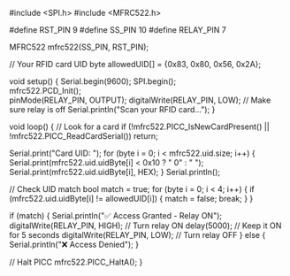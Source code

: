 #include <SPI.h>
#include <MFRC522.h>

#define RST_PIN 9
#define SS_PIN 10
#define RELAY_PIN 7

MFRC522 mfrc522(SS_PIN, RST_PIN);

// Your RFID card UID
byte allowedUID[] = {0x83, 0x80, 0x56, 0x2A};

void setup() {
  Serial.begin(9600);
  SPI.begin();              
  mfrc522.PCD_Init();       
  pinMode(RELAY_PIN, OUTPUT);
  digitalWrite(RELAY_PIN, LOW); // Make sure relay is off
  Serial.println("Scan your RFID card...");
}

void loop() {
  // Look for a card
  if (!mfrc522.PICC_IsNewCardPresent() || !mfrc522.PICC_ReadCardSerial())
    return;

  Serial.print("Card UID: ");
  for (byte i = 0; i < mfrc522.uid.size; i++) {
    Serial.print(mfrc522.uid.uidByte[i] < 0x10 ? " 0" : " ");
    Serial.print(mfrc522.uid.uidByte[i], HEX);
  }
  Serial.println();

  // Check UID match
  bool match = true;
  for (byte i = 0; i < 4; i++) {
    if (mfrc522.uid.uidByte[i] != allowedUID[i]) {
      match = false;
      break;
    }
  }

  if (match) {
    Serial.println("✅ Access Granted - Relay ON");
    digitalWrite(RELAY_PIN, HIGH); // Turn relay ON
    delay(5000);                    // Keep it ON for 5 seconds
    digitalWrite(RELAY_PIN, LOW);  // Turn relay OFF
  } else {
    Serial.println("❌ Access Denied");
  }

  // Halt PICC
  mfrc522.PICC_HaltA();
}
